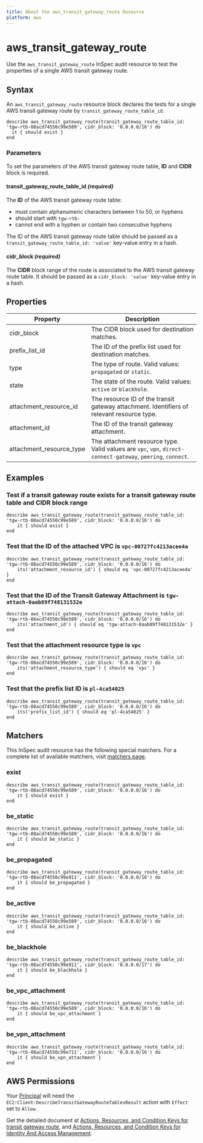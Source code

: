 ```yaml
---
title: About the aws_transit_gateway_route Resource
platform: aws
---
```


# aws_transit_gateway_route

Use the `aws_transit_gateway_route` InSpec audit resource to test the properties of a single AWS transit gateway route.

## Syntax

An `aws_transit_gateway_route` resource block declares the tests for a single AWS transit gateway route by `transit_gateway_route_table_id`.

    describe aws_transit_gateway_route(transit_gateway_route_table_id: 'tgw-rtb-08acd74550c99e589', cidr_block: '0.0.0.0/16') do
      it { should exist }
    end

### Parameters

To set the parameters of the AWS transit gateway route table, **ID** and **CIDR** block is required.

#### transit_gateway_route_table_id _(required)_

The **ID** of the AWS transit gateway route table:

- must contain alphanumeric characters between 1 to 50, or hyphens
- should start with `tgw-rtb-`
- cannot end with a hyphen or contain two consecutive hyphens

The ID of the AWS transit gateway route table should be passed as a `transit_gateway_route_table_id: 'value'` key-value entry in a hash.

#### cidr_block _(required)_

The **CIDR** block range of the route is associated to the AWS transit gateway route table. It should be passed as a `cidr_block: 'value'` key-value entry in a hash.

## Properties

|Property               | Description                                             |
| ---                   | ---                                                     |
|cidr_block             | The CIDR block used for destination matches.            |
|prefix_list_id         | The ID of the prefix list used for destination matches. |
|type                   | The type of route. Valid values: `propagated` or `static`. |
|state                  | The state of the route. Valid values: `active` or `blackhole`. |
|attachment_resource_id | The resource ID of the transit gateway attachment. Identifiers of relevant resource type.                  |
|attachment_id          | The ID of the transit gateway attachment.                                      |
|attachment_resource_type| The attachment resource type. Valid values are `vpc`, `vpn`, `direct-connect-gateway`, `peering`, `connect`. |

## Examples

### Test if a transit gateway route exists for a transit gateway route table and CIDR block range

    describe aws_transit_gateway_route(transit_gateway_route_table_id: 'tgw-rtb-08acd74550c99e589', cidr_block: '0.0.0.0/16') do
        it { should exist }
    end

### Test that the ID of the attached VPC is `vpc-00727fc4213acee4a`

    describe aws_transit_gateway_route(transit_gateway_route_table_id: 'tgw-rtb-08acd74550c99e589', cidr_block: '0.0.0.0/16') do
        its('attachment_resource_id') { should eq 'vpc-00727fc4213acee4a' }
    end

### Test that the ID of the Transit Gateway Attachment is `tgw-attach-0aab89f748131532e`

    describe aws_transit_gateway_route(transit_gateway_route_table_id: 'tgw-rtb-08acd74550c99e589', cidr_block: '0.0.0.0/16') do
        its('attachment_id') { should eq 'tgw-attach-0aab89f748131532e' }
    end

### Test that the attachment resource type is `vpc`

    describe aws_transit_gateway_route(transit_gateway_route_table_id: 'tgw-rtb-08acd74550c99e589', cidr_block: '0.0.0.0/16') do
        its('attachment_resource_type') { should eq 'vpc' }
    end

### Test that the prefix list ID is `pl-4ca54025`

    describe aws_transit_gateway_route(transit_gateway_route_table_id: 'tgw-rtb-08acd74550c99e589', cidr_block: '0.0.0.0/16') do
        its('prefix_list_id') { should eq 'pl-4ca54025' }
    end

## Matchers

This InSpec audit resource has the following special matchers. For a complete list of available matchers, visit [matchers page](https://www.inspec.io/docs/reference/matchers/).

### exist

    describe aws_transit_gateway_route(transit_gateway_route_table_id: 'tgw-rtb-08acd74550c99e589', cidr_block: '0.0.0.0/16') do
        it { should exist }
    end

### be_static

    describe aws_transit_gateway_route(transit_gateway_route_table_id: 'tgw-rtb-08acd74550c99e589', cidr_block: '0.0.0.0/16') do
        it { should be_static }
    end

### be_propagated

    describe aws_transit_gateway_route(transit_gateway_route_table_id: 'tgw-rtb-08acd74550c99e911', cidr_block: '0.0.0.0/16') do
        it { should be_propagated }
    end

### be_active

    describe aws_transit_gateway_route(transit_gateway_route_table_id: 'tgw-rtb-08acd74550c99e589', cidr_block: '0.0.0.0/16') do
        it { should be_active }
    end

### be_blackhole

    describe aws_transit_gateway_route(transit_gateway_route_table_id: 'tgw-rtb-08acd74550c99e911', cidr_block: '0.0.0.0/17') do
        it { should be_blackhole }
    end

### be_vpc_attachment

    describe aws_transit_gateway_route(transit_gateway_route_table_id: 'tgw-rtb-08acd74550c99e589', cidr_block: '0.0.0.0/16') do
        it { should be_vpc_attachment }
    end

### be_vpn_attachment

    describe aws_transit_gateway_route(transit_gateway_route_table_id: 'tgw-rtb-08acd74550c99e711', cidr_block: '0.0.0.0/16') do
        it { should be_vpn_attachment }
    end

## AWS Permissions

Your [Principal](https://docs.aws.amazon.com/IAM/latest/UserGuide/intro-structure.html#intro-structure-principal) will need the `EC2:Client:DescribeTransitGatewayRouteTablesResult` action with `Effect` set to `Allow`.

Get the detailed document at [Actions, Resources, and Condition Keys for transit gateway route](https://docs.aws.amazon.com/vpc/latest/userguide/vpc-policy-examples.html), and [Actions, Resources, and Condition Keys for Identity And Access Management](https://docs.aws.amazon.com/IAM/latest/UserGuide/list_identityandaccessmanagement.html).
